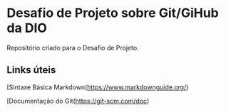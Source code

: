 # Desafio de Projeto sobre Git/GiHub da DIO
Repositório criado para o Desafio de Projeto.

## Links úteis
[Sintaxe Básica Markdown(https://www.markdownguide.org/)

[Documentação do Git(https://git-scm.com/doc)
